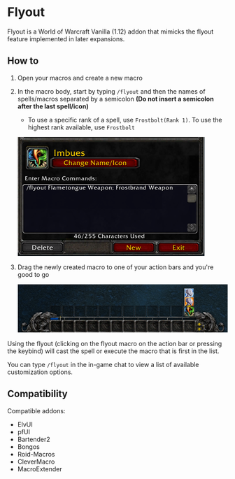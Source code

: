 # Flyout

Flyout is a World of Warcraft Vanilla (1.12) addon that mimicks the flyout feature implemented in later expansions.

## How to

1. Open your macros and create a new macro
2. In the macro body, start by typing `/flyout` and then the names of spells/macros separated by a semicolon **(Do not insert a semicolon after the last spell/icon)**
   - To use a specific rank of a spell, use `Frostbolt(Rank 1)`. To use the highest rank available, use `Frostbolt`

   ![Macro body example](screenshots/macro.png)


4. Drag the newly created macro to one of your action bars and you're good to go

   ![Flyout](screenshots/bar.png)

Using the flyout (clicking on the flyout macro on the action bar or pressing the keybind) will cast the spell or execute the macro that is first in the list.

You can type `/flyout` in the in-game chat to view a list of available customization options.

## Compatibility

Compatible addons:

- ElvUI
- pfUI
- Bartender2
- Bongos
- Roid-Macros
- CleverMacro
- MacroExtender
